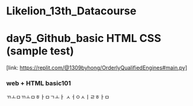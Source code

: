 # Likelion_13th_Datacourse

# day5_Github_basic HTML CSS (sample test)
[link: https://replit.com/@1309byhong/OrderlyQualifiedEngines#main.py]

### web + HTML basic101

ㄲㅗㅁㄲㅗㅁㅎㅏㅁㄱㅗㅏ ㅅㅓㅇㅅㅣㄹㅎㅏㅁ

